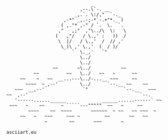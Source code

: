 ```
                               _
                           ,--.\`-. __
                         _,.`. \:/,"  `-._
                     ,-*" _,.-;-*`-.+"*._ )
                    ( ,."* ,-" / `.  \.  `.
                   ,"   ,;"  ,"\../\  \:   \
                  (   ,"/   / \.,' :   ))  /
                   \  |/   / \.,'  /  // ,'
                    \_)\ ,' \.,'  (  / )/
                        `  \._,'   `"
                           \../
                           \../
                 ~~       ~\../           ~~
          ~~          ~~   \../   ~~   ~      ~~
     ~~    ~   ~~  __...---\../-...__ ~~~     ~~
       ~~~~  ~_,--'        \../      `--.__ ~~    ~~
   ~~~  __,--'              `"             `--.__   ~~~
~~  ,--'                                         `--.
   '------......______             ______......------` ~~
 ~~~   ~    ~~      ~ `````---"""""  ~~   ~     ~~
        ~~~~    ~~  ~~~~       ~~~~~~  ~ ~~   ~~ ~~~  ~
     ~~   ~   ~~~     ~~~ ~         ~~       ~~   ~~
              ~        ~~       ~~~       ~
              
asciiart.eu
```
